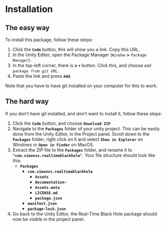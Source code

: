 # Installation

## The easy way

To install this package, follow these steps:
1. Click the **`Code`** button, this will show you a link. Copy this URL.
2. In the Unity Editor, open the Package Manager (*`Window`* **>** *`Package Manager`*).
3. In the top-left corner, there is a **`+`** button. Click this, and choose *`Add package from git URL`*.
4. Paste the link and press **`Add`**.

Note that you have to have git installed on your computer for this to work.


## The hard way

If you don't have git installed, and don't want to install it, follow these steps:
1. Click the **`Code`** button, and choose **`Download ZIP`**
2. Navigate to the **`Packages`** folder of your unity project. This can be easily done from the Unity Editor, in the Project panel. Scroll down to the **`Packages`** folder, right click on it and select **`Show in Explorer`** on Windows or **`Open in Finder`** on MacOS.
3. Extract the ZIP file to the **`Packages`** folder, and rename it to **`"com.simonvs.realtimeblackhole"`**. Your file structure should look like this:
    - **`Packages`**
        - **`com.simonvs.realtimeblackhole`**
            - **`Assets`**
            - **`Documentation~`**
            - **`Assets.meta`**
            - **`LICENSE.md`**
            - **`package.json`**
        - **`manifest.json`**
        - **`package-lock.json`**
4. Go back to the Unity Editor, the Real-Time Black Hole package should now be visible in the project panel.
